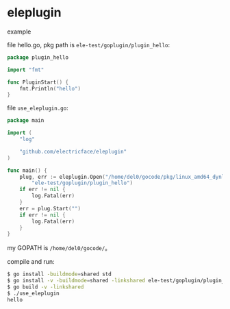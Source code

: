 # eleplugin

example

file hello.go, pkg path is `ele-test/goplugin/plugin_hello`:
```go
package plugin_hello

import "fmt"

func PluginStart() {
	fmt.Println("hello")
}
```

file `use_eleplugin.go`:

```go
package main

import (
	"log"

	"github.com/electricface/eleplugin"
)

func main() {
	plug, err := eleplugin.Open("/home/del0/gocode/pkg/linux_amd64_dynlink/libele-test-goplugin-plugin_hello.so",
		"ele-test/goplugin/plugin_hello")
	if err != nil {
		log.Fatal(err)
	}
	err = plug.Start("")
	if err != nil {
		log.Fatal(err)
	}
}

```

my GOPATH is `/home/del0/gocode/`。

compile and run:
```sh
$ go install -buildmode=shared std
$ go install -v -buildmode=shared -linkshared ele-test/goplugin/plugin_hello
$ go build -v -linkshared
$ ./use_eleplugin
hello
```